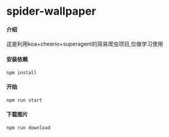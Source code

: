 # spider-wallpaper

#### 介绍
这是利用koa+cheerio+superagent的简易爬虫项目,仅做学习使用

#### 安装依赖
```shell
npm install
```
#### 开始
```shell
npm run start
```
#### 下载图片
```shell
npm run download
```
